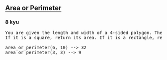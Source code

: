 <h2><a href="https://www.codewars.com/kata/5ab6538b379d20ad880000ab">Area or Perimeter</a></h2><h3>8 kyu</h3>

<pre>You are given the length and width of a 4-sided polygon. The polygon can either be a rectangle or a square.
If it is a square, return its area. If it is a rectangle, return its perimeter.

area_or_perimeter(6, 10) --> 32
area_or_perimeter(3, 3) --> 9</pre>
